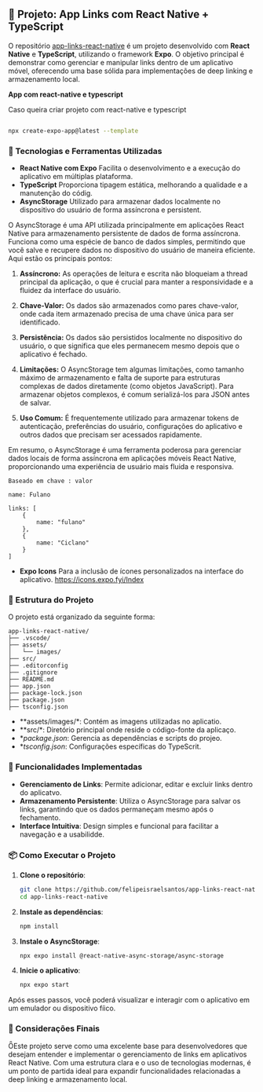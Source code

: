 ## 📱 Projeto: App Links com React Native + TypeScript

O repositório [app-links-react-native](https://github.com/felipeisraelsantos/app-links-react-native) é um projeto desenvolvido com **React Native** e **TypeScript**, utilizando o framework **Expo**. O objetivo principal é demonstrar como gerenciar e manipular links dentro de um aplicativo móvel, oferecendo uma base sólida para implementações de deep linking e armazenamento local.

**App com react-native e typescript**

Caso queira criar projeto com react-native e typescript

~~~bash

npx create-expo-app@latest --template
~~~

### 🚀 Tecnologias e Ferramentas Utilizadas

- **React Native com Expo** Facilita o desenvolvimento e a execução do aplicativo em múltiplas plataforma.
- **TypeScript** Proporciona tipagem estática, melhorando a qualidade e a manutenção do códig.
- **AsyncStorage** Utilizado para armazenar dados localmente no dispositivo do usuário de forma assíncrona e persistent.

O AsyncStorage é uma API utilizada principalmente em aplicações React Native para armazenamento persistente de dados de forma assíncrona. Funciona como uma espécie de banco de dados simples, permitindo que você salve e recupere dados no dispositivo do usuário de maneira eficiente. Aqui estão os principais pontos:

1. **Assíncrono:** As operações de leitura e escrita não bloqueiam a thread principal da aplicação, o que é crucial para manter a responsividade e a fluidez da interface do usuário.

2. **Chave-Valor:** Os dados são armazenados como pares chave-valor, onde cada item armazenado precisa de uma chave única para ser identificado.

3. **Persistência:** Os dados são persistidos localmente no dispositivo do usuário, o que significa que eles permanecem mesmo depois que o aplicativo é fechado.

4. **Limitações:** O AsyncStorage tem algumas limitações, como tamanho máximo de armazenamento e falta de suporte para estruturas complexas de dados diretamente (como objetos JavaScript). Para armazenar objetos complexos, é comum serializá-los para JSON antes de salvar.

5. **Uso Comum:** É frequentemente utilizado para armazenar tokens de autenticação, preferências do usuário, configurações do aplicativo e outros dados que precisam ser acessados rapidamente.

Em resumo, o AsyncStorage é uma ferramenta poderosa para gerenciar dados locais de forma assíncrona em aplicações móveis React Native, proporcionando uma experiência de usuário mais fluida e responsiva.

```
Baseado em chave : valor

name: Fulano

links: [
    {
        name: "fulano"
    },
    {
        name: "Ciclano"
    }
]
```

- **Expo Icons** Para a inclusão de ícones personalizados na interface do aplicativo.
https://icons.expo.fyi/Index

### 📁 Estrutura do Projeto

O projeto está organizado da seguinte forma:

```
app-links-react-native/
├── .vscode/
├── assets/
│   └── images/
├── src/
├── .editorconfig
├── .gitignore
├── README.md
├── app.json
├── package-lock.json
├── package.json
├── tsconfig.json
```
- **assets/images/*: Contém as imagens utilizadas no aplicatio.
- **src/*: Diretório principal onde reside o código-fonte da aplicaço.
- **package.json*: Gerencia as dependências e scripts do projeo.
- **tsconfig.json*: Configurações específicas do TypeScrit.

### 🧠 Funcionalidades Implementadas

- **Gerenciamento de Links**: Permite adicionar, editar e excluir links dentro do aplicatvo.
- **Armazenamento Persistente**: Utiliza o AsyncStorage para salvar os links, garantindo que os dados permaneçam mesmo após o fechamento.
- **Interface Intuitiva**: Design simples e funcional para facilitar a navegação e a usabilidde.

### 📦 Como Executar o Projeto

1. **Clone o repositório**:

   ```bash
   git clone https://github.com/felipeisraelsantos/app-links-react-native.git
   cd app-links-react-native
   ```
2. **Instale as dependências**:

   ```bash
   npm install
   ```
3. **Instale o AsyncStorage**:

   ```bash
   npx expo install @react-native-async-storage/async-storage
   ```
4. **Inicie o aplicativo**:

   ```bash
   npx expo start
   ```

Após esses passos, você poderá visualizar e interagir com o aplicativo em um emulador ou dispositivo fíico.

### 📌 Considerações Finais

Este projeto serve como uma excelente base para desenvolvedores que desejam entender e implementar o gerenciamento de links em aplicativos React Native. Com uma estrutura clara e o uso de tecnologias modernas, é um ponto de partida ideal para expandir funcionalidades relacionadas a deep linking e armazenamento local.